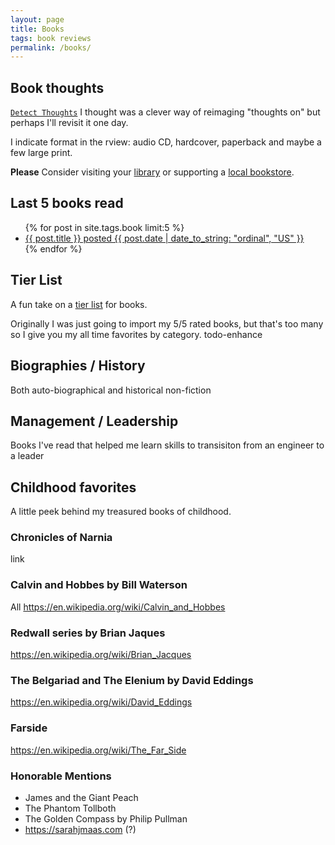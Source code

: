 ```yaml
---
layout: page
title: Books
tags: book reviews
permalink: /books/
---
```


## Book thoughts

[`Detect Thoughts`](https://www.dndbeyond.com/spells/detect-thoughts) I thought was a clever way of reimaging "thoughts on" but perhaps I'll revisit it one day.

I indicate format in the rview: audio CD, hardcover, paperback and maybe a few large print.

**Please** Consider visiting your [library](https://www.nypl.org) or supporting a [local bookstore](https://www.liftbridgebooks.com).

<!-- chatGPT 4.0 beat the top google search.. BUT I was faster at modifying date and DOM structure. -->
## Last 5 books read

<ul>
  {% for post in site.tags.book limit:5 %}
    <li>
      <a href="{{ post.url | prepend: site.baseurl }}">{{ post.title }} posted {{ post.date | date_to_string: "ordinal", "US" }}</a>
    </li>
  {% endfor %}
</ul>

## Tier List

A fun take on a [tier list](https://en.wikipedia.org/wiki/Tier_list) for books.

Originally I was just going to import my 5/5 rated books, but that's too many so I give you my all time favorites by category. todo-enhance

## Biographies / History

Both auto-biographical and historical non-fiction

## Management / Leadership

Books I've read that helped me learn skills to transisiton from an engineer to a leader

## Childhood favorites

A little peek behind my treasured books of childhood.

### Chronicles of Narnia 

link

### Calvin and Hobbes by Bill Waterson

All https://en.wikipedia.org/wiki/Calvin_and_Hobbes

### Redwall series by Brian Jaques

https://en.wikipedia.org/wiki/Brian_Jacques

### The Belgariad and The Elenium by David Eddings

https://en.wikipedia.org/wiki/David_Eddings

### Farside

https://en.wikipedia.org/wiki/The_Far_Side


### Honorable Mentions

- James and the Giant Peach
- The Phantom Tollboth
- The Golden Compass by Philip Pullman
- https://sarahjmaas.com (?)
